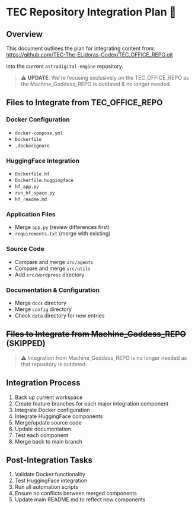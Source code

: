 # TEC Repository Integration Plan 🔄

## Overview
This document outlines the plan for integrating content from:
https://github.com/TEC-The-ELidoras-Codex/TEC_OFFICE_REPO.git

into the current `astradigital-engine` repository.

> ⚠️ **UPDATE**: We're focusing exclusively on the TEC_OFFICE_REPO as the Machine_Goddess_REPO is outdated & no longer needed.

## Files to Integrate from TEC_OFFICE_REPO

### Docker Configuration
- `docker-compose.yml`
- `Dockerfile`
- `.dockerignore`

### HuggingFace Integration
- `Dockerfile.hf`
- `Dockerfile.huggingface`
- `hf_app.py`
- `run_hf_space.py`
- `hf_readme.md`

### Application Files
- Merge `app.py` (review differences first)
- `requirements.txt` (merge with existing)

### Source Code
- Compare and merge `src/agents`
- Compare and merge `src/utils`
- Add `src/wordpress` directory

### Documentation & Configuration
- Merge `docs` directory
- Merge `config` directory
- Check `data` directory for new entries

## ~~Files to Integrate from Machine_Goddess_REPO~~ (SKIPPED)

> ⚠️ Integration from Machine_Goddess_REPO is no longer needed as that repository is outdated.

## Integration Process

1. Back up current workspace
2. Create feature branches for each major integration component
3. Integrate Docker configuration
4. Integrate HuggingFace components
5. Merge/update source code
6. Update documentation
7. Test each component
8. Merge back to main branch

## Post-Integration Tasks

1. Validate Docker functionality
2. Test HuggingFace integration
3. Run all automation scripts
4. Ensure no conflicts between merged components
5. Update main README.md to reflect new components

